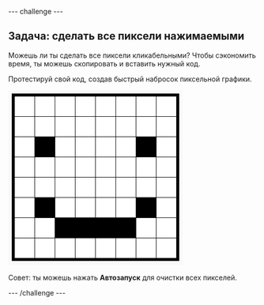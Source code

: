 \--- challenge \---

## Задача: сделать все пиксели нажимаемыми

Можешь ли ты сделать все пиксели кликабельными? Чтобы сэкономить время, ты можешь скопировать и вставить нужный код.

Протестируй свой код, создав быстрый набросок пиксельной графики.

![screenshot](images/pixel-art-black-example.png)

Совет: ты можешь нажать **Автозапуск** для очистки всех пикселей.

\--- /challenge \---